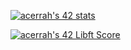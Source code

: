 [![acerrah's 42 stats](https://badge42.vercel.app/api/v2/cl96vmh7a00400gmj3g9siili/stats?cursusId=21&coalitionId=244)](https://github.com/JaeSeoKim/badge42)

[![acerrah's 42 Libft Score](https://badge42.vercel.app/api/v2/cl96vmh7a00400gmj3g9siili/project/2817138)](https://github.com/JaeSeoKim/badge42)
